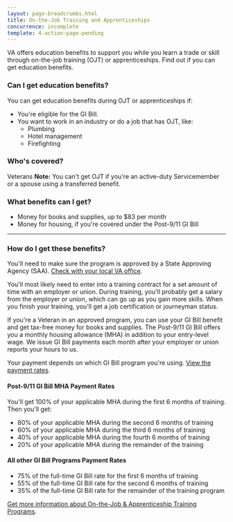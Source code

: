 ```yaml
---
layout: page-breadcrumbs.html
title: On-the-Job Training and Apprenticeships
concurrence: incomplete
template: 4-action-page-pending
---
```


VA offers education benefits to support you while you learn a trade or skill through on-the-job training (OJT) or apprenticeships. Find out if you can get education benefits.

<div class="call-out" markdown="1">

### Can I get education benefits? 
You can get education benefits during OJT or apprenticeships if:

  -	You're eligible for the GI Bill.
  -	You want to work in an industry or do a job that has OJT, like:
      -	Plumbing
      -	Hotel management
      -	Firefighting

### Who's covered?
Veterans
**Note:** You can't get OJT if you're an active-duty Servicemember or a spouse using a transferred benefit.
</div>

### What benefits can I get?

-	Money for books and supplies, up to $83 per month
-	Money for housing, if you're covered under the Post-9/11 GI Bill

-----

### How do I get these benefits? 

You'll need to make sure the program is approved by a State Approving Agency (SAA). [Check with your local VA office](/facilities). 

You'll most likely need to enter into a training contract for a set amount of time with an employer or union. During training, you'll probably get a salary from the employer or union, which can go up as you gain more skills. When you finish your training, you'll get a job certification or journeyman status.

If you're a Veteran in an approved program, you can use your GI Bill benefit and get tax-free money for books and supplies. The Post-9/11 GI Bill offers you a monthly housing allowance (MHA) in addition to your entry-level wage. We issue GI Bill payments each month after your employer or union reports your hours to us.

Your payment depends on which GI Bill program you're using. [View the payment rates](http://www.benefits.va.gov/gibill/resources/benefits_resources/rate_tables.asp).

#### Post-9/11 GI Bill MHA Payment Rates
You'll get 100% of your applicable MHA during the first 6 months of training. Then you'll get:

- 80% of your applicable MHA during the second 6 months of training
- 60% of your applicable MHA during the third 6 months of training
- 40% of your applicable MHA during the fourth 6 months of training
- 20% of your applicable MHA during the remainder of the training

#### All other GI Bill Programs Payment Rates

- 75% of the full-time GI Bill rate for the first 6 months of training
- 55% of the full-time GI Bill rate for the second 6 months of training
- 35% of the full-time GI Bill rate for the remainder of the training program

[Get more information about On-the-Job &amp; Apprenticeship Training Programs](http://www.benefits.va.gov/gibill/docs/factsheets/OJT_Factsheet.pdf).
